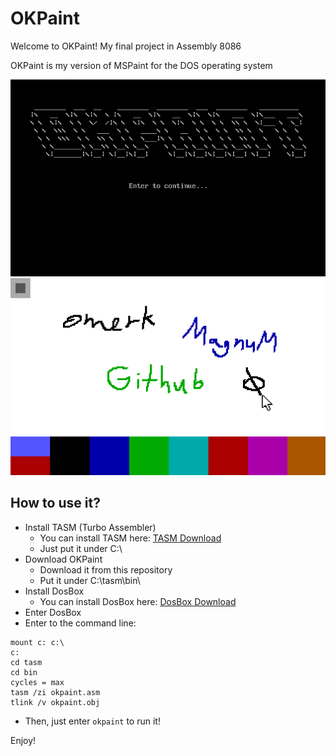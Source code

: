 # OKPaint
Welcome to OKPaint! My final project in Assembly 8086

OKPaint is my version of MSPaint for the DOS operating system

![Welcome Screen](https://raw.githubusercontent.com/omerk2511/OKPaint/screenshots/Screenshots/welcome.png)
![Main Screen](https://raw.githubusercontent.com/omerk2511/OKPaint/screenshots/Screenshots/main.png)

## How to use it?
 - Install TASM (Turbo Assembler)
   - You can install TASM here: [TASM Download](data.cyber.org.il/assembly/TASM.rar)
   - Just put it under C:\
 - Download OKPaint
   - Download it from this repository
   - Put it under C:\tasm\bin\
 - Install DosBox
   - You can install DosBox here: [DosBox Download](https://www.dosbox.com/download.php?main=1)
 - Enter DosBox
 - Enter to the command line:
 ```
 mount c: c:\
 c:
 cd tasm
 cd bin
 cycles = max 
 tasm /zi okpaint.asm
 tlink /v okpaint.obj
 ```
 - Then, just enter `okpaint` to run it!

Enjoy!
